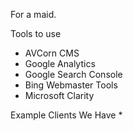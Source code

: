 For a maid.

Tools to use
* AVCorn CMS
* Google Analytics
* Google Search Console
* Bing Webmaster Tools
* Microsoft Clarity

Example Clients We Have
* 